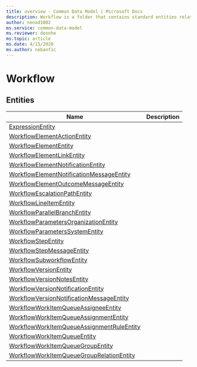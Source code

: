 ```yaml
---
title: overview - Common Data Model | Microsoft Docs
description: Workflow is a folder that contains standard entities related to the Common Data Model.
author: nenad1002
ms.service: common-data-model
ms.reviewer: deonhe
ms.topic: article
ms.date: 4/15/2020
ms.author: nebanfic
---
```


# Workflow


## Entities

|Name|Description|
|---|---|
|[ExpressionEntity](ExpressionEntity.md)||
|[WorkflowElementActionEntity](WorkflowElementActionEntity.md)||
|[WorkflowElementEntity](WorkflowElementEntity.md)||
|[WorkflowElementLinkEntity](WorkflowElementLinkEntity.md)||
|[WorkflowElementNotificationEntity](WorkflowElementNotificationEntity.md)||
|[WorkflowElementNotificationMessageEntity](WorkflowElementNotificationMessageEntity.md)||
|[WorkflowElementOutcomeMessageEntity](WorkflowElementOutcomeMessageEntity.md)||
|[WorkflowEscalationPathEntity](WorkflowEscalationPathEntity.md)||
|[WorkflowLineItemEntity](WorkflowLineItemEntity.md)||
|[WorkflowParallelBranchEntity](WorkflowParallelBranchEntity.md)||
|[WorkflowParametersOrganizationEntity](WorkflowParametersOrganizationEntity.md)||
|[WorkflowParametersSystemEntity](WorkflowParametersSystemEntity.md)||
|[WorkflowStepEntity](WorkflowStepEntity.md)||
|[WorkflowStepMessageEntity](WorkflowStepMessageEntity.md)||
|[WorkflowSubworkflowEntity](WorkflowSubworkflowEntity.md)||
|[WorkflowVersionEntity](WorkflowVersionEntity.md)||
|[WorkflowVersionNotesEntity](WorkflowVersionNotesEntity.md)||
|[WorkflowVersionNotificationEntity](WorkflowVersionNotificationEntity.md)||
|[WorkflowVersionNotificationMessageEntity](WorkflowVersionNotificationMessageEntity.md)||
|[WorkflowWorkItemQueueAssigneeEntity](WorkflowWorkItemQueueAssigneeEntity.md)||
|[WorkflowWorkItemQueueAssignmentEntity](WorkflowWorkItemQueueAssignmentEntity.md)||
|[WorkflowWorkItemQueueAssignmentRuleEntity](WorkflowWorkItemQueueAssignmentRuleEntity.md)||
|[WorkflowWorkItemQueueEntity](WorkflowWorkItemQueueEntity.md)||
|[WorkflowWorkItemQueueGroupEntity](WorkflowWorkItemQueueGroupEntity.md)||
|[WorkflowWorkItemQueueGroupRelationEntity](WorkflowWorkItemQueueGroupRelationEntity.md)||

